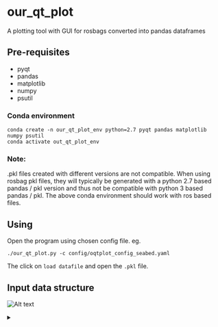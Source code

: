 # our_qt_plot
A plotting tool with GUI for rosbags converted into pandas dataframes

## Pre-requisites
- pyqt
- pandas
- matplotlib
- numpy
- psutil

### Conda environment
```
conda create -n our_qt_plot_env python=2.7 pyqt pandas matplotlib numpy psutil
conda activate out_qt_plot_env
```

### Note:
.pkl files created with different versions are not compatible.  When using rosbag pkl files, they will typically be generated with a python 2.7 based pandas / pkl version and thus not be compatible with python 3 based pandas / pkl.
The above conda environment should work with ros based files.

## Using
Open the program using chosen config file.  eg.
```
./our_qt_plot.py -c config/oqtplot_config_seabed.yaml 
```
The click on `load datafile` and open the `.pkl` file.

## Input data structure
![Alt text](https://g.gravizo.com/source/svg/input_ds?https%3A%2F%2Fraw.githubusercontent.com%2Fneufieldrobotics%2Four_qt_plot%2Fmaster%2FREADME.md)
<details> 
<summary></summary>
input_ds
digraph G {
"data_file.pkl" -> "full_data_dict";
"full_data_dict" -> "namespace1 dict" [color="orange"];
"full_data_dict" -> "namespace2 dict" [color="orange"];
n1t1 [label="topic1 pandas df"];
n1t2 [label="topic2 pandas df"];
n2t1 [label="topic1 pandas df"];
n2t2 [label="topic2 pandas df"];
"namespace1 dict" -> n1t1 [color="green"];
"namespace1 dict" -> n1t2 [color="green"];
"namespace2 dict" -> n2t1 [color="green"];
"namespace2 dict" -> n2t2 [color="green"];
n1t1t [label="Time\n(index)"];
n1t1f1 [label="Field1\ncolumn"];
n1t1f2 [label="Field2\ncolumn"];
n1t2t [label="Time\n(index)"];
n1t2f1 [label="Field1\ncolumn"];
n1t2f2 [label="Field2\ncolumn"];
n2t1t [label="Time\n(index)"];
n2t1f1 [label="Field1\ncolumn"];
n2t1f2 [label="Field2\ncolumn"];
n2t2t [label="Time\n(index)"];
n2t2f1 [label="Field1\ncolumn"];
n2t2f2 [label="Field2\ncolumn"];
n1t1 -> n1t1t [color="blue"];
n1t1 -> n1t1f1 [color="blue"];
n1t1 -> n1t1f2 [color="blue"];
n1t2 -> n1t2t [color="blue"];
n1t2 -> n1t2f1 [color="blue"];
n1t2 -> n1t2f2 [color="blue"];
n2t1 -> n2t1t [color="blue"];
n2t1 -> n2t1f1 [color="blue"];
n2t1 -> n2t1f2 [color="blue"];
n2t2 -> n2t2t [color="blue"];
n2t2 -> n2t2f1 [color="blue"];
n2t2 -> n2t2f2 [color="blue"];
}
input_ds
</details>

